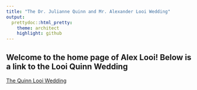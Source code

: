 ```yaml
---
title: "The Dr. Julianne Quinn and Mr. Alexander Looi Wedding"
output:
  prettydoc::html_pretty:
    theme: architect
    highlight: github
---
```



## Welcome to the home page of Alex Looi! Below is a link to the Looi Quinn Wedding



[The Quinn Looi Wedding](Wedding.html)
